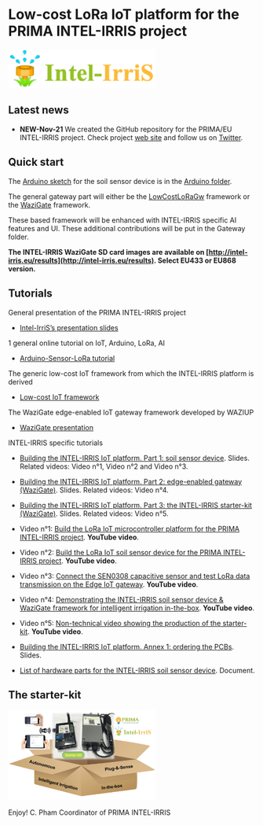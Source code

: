 Low-cost LoRa IoT platform for the PRIMA INTEL-IRRIS project
============================================================

<img src="https://github.com/CongducPham/PRIMA-Intel-IrriS/blob/main/images/intel-irris-logo.png" width="300">

Latest news
-----------

- **NEW-Nov-21** We created the GitHub repository for the PRIMA/EU INTEL-IRRIS project. Check project [web site](http://intel-irris.eu/) and follow us on [Twitter](https://twitter.com/Intel_IrriS).


Quick start
-----------

The [Arduino sketch](https://github.com/CongducPham/PRIMA-Intel-IrriS/tree/main/Arduino/Intelirris_Soil_Sensor) for the soil sensor device is in the [Arduino folder](https://github.com/CongducPham/PRIMA-Intel-IrriS/tree/main/Arduino).

The general gateway part will either be the [LowCostLoRaGw](https://github.com/CongducPham/LowCostLoRaGw) framework or the [WaziGate](https://github.com/Waziup/WaziGate) framework.

These based framework will be enhanced with INTEL-IRRIS specific AI features and UI. These additional contributions will be put in the Gateway folder.

**The INTEL-IRRIS WaziGate SD card images are available on [http://intel-irris.eu/results](http://intel-irris.eu/results). Select EU433 or EU868 version.**

Tutorials
---------

General presentation of the PRIMA INTEL-IRRIS project

- [Intel-IrriS’s presentation slides](http://cpham.perso.univ-pau.fr/LORA/INTEL-IRRIS/Intel-Irris-presentation.pdf)

1 general online tutorial on IoT, Arduino, LoRa, AI 

- [Arduino-Sensor-LoRa tutorial](https://cpham.perso.univ-pau.fr/LORA/WAZIUP/tuto/index.html)

The generic low-cost IoT framework from which the INTEL-IRRIS platform is derived

- [Low-cost IoT framework](https://github.com/CongducPham/LowCostLoRaGw)

The WaziGate edge-enabled IoT gateway framework developed by WAZIUP

- [WaziGate presentation](https://www.waziup.io/documentation/wazigate/)

INTEL-IRRIS specific tutorials

- [Building the INTEL-IRRIS IoT platform. Part 1: soil sensor device](https://github.com/CongducPham/PRIMA-Intel-IrriS/blob/main/Tutorials/Intel-Irris-IOT-platform.pdf). Slides. Related videos: Video n°1, Video n°2 and Video n°3.

- [Building the INTEL-IRRIS IoT platform. Part 2: edge-enabled gateway (WaziGate)](https://github.com/CongducPham/PRIMA-Intel-IrriS/blob/main/Tutorials/Intel-Irris-edge-gateway.pdf). Slides. Related videos: Video n°4.

- [Building the INTEL-IRRIS IoT platform. Part 3: the INTEL-IRRIS starter-kit (WaziGate)](https://github.com/CongducPham/PRIMA-Intel-IrriS/blob/main/Tutorials/Intel-Irris-starter-kit.pdf). Slides. Related videos: Video n°5.

- Video n°1: [Build the LoRa IoT microcontroller platform for the PRIMA INTEL-IRRIS project](https://youtu.be/3jdQ0Uo0phQ). **YouTube video**.

- Video n°2: [Build the LoRa IoT soil sensor device for the PRIMA INTEL-IRRIS project](https://youtu.be/zcazzDbXvHk). **YouTube video**.

- Video n°3: [Connect the SEN0308 capacitive sensor and test LoRa data transmission on the Edge IoT gateway](https://youtu.be/n0YGan7_vUc). **YouTube video**.

- Video n°4: [Demonstrating the INTEL-IRRIS soil sensor device & WaziGate framework for intelligent irrigation in-the-box](https://youtu.be/j-1Nk0tv0xM). **YouTube video**. 

- Video n°5: [Non-technical video showing the production of the starter-kit](https://youtu.be/5nznRcIoe40). **YouTube video**.

- [Building the INTEL-IRRIS IoT platform. Annex 1: ordering the PCBs](https://github.com/CongducPham/PRIMA-Intel-IrriS/blob/main/Tutorials/Intel-Irris-PCB.pdf). Slides.

- [List of hardware parts for the INTEL-IRRIS soil sensor device](https://github.com/CongducPham/PRIMA-Intel-IrriS/blob/main/Tutorials/Intel-IrriS-low-cost-sensor-hardware-parts.pdf). Document.


The starter-kit
---------

<img src="https://github.com/CongducPham/PRIMA-Intel-IrriS/blob/main/images/starter-kit-bg-white.jpg" width="300">

Enjoy!
C. Pham
Coordinator of PRIMA INTEL-IRRIS